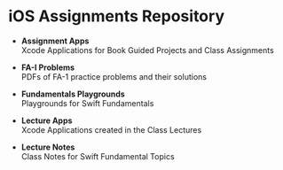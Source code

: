 # iOS Assignments Repository

- **Assignment Apps**  
    Xcode Applications for Book Guided Projects and Class Assignments

- **FA-I Problems**  
    PDFs of FA-1 practice problems and their solutions

- **Fundamentals Playgrounds**  
    Playgrounds for Swift Fundamentals

- **Lecture Apps**  
    Xcode Applications created in the Class Lectures

- **Lecture Notes**  
    Class Notes for Swift Fundamental Topics
